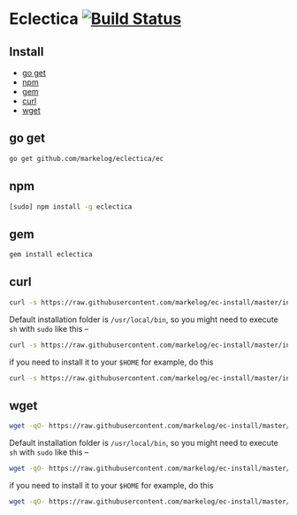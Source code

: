 # Eclectica [![Build Status](https://travis-ci.org/markelog/eclectica.svg?branch=master)](https://travis-ci.org/markelog/eclectica)

## Install

- [go get](#go-get)
- [npm](#npm)
- [gem](#gem)
- [curl](#curl)
- [wget](#wget)

## go get

```sh
go get github.com/markelog/eclectica/ec
```

## npm

```sh
[sudo] npm install -g eclectica
```

## gem

```sh
gem install eclectica
```

## curl

```sh
curl -s https://raw.githubusercontent.com/markelog/ec-install/master/install.sh | sh
```

Default installation folder is `/usr/local/bin`, so you might need to execute `sh` with `sudo` like this –

```sh
curl -s https://raw.githubusercontent.com/markelog/ec-install/master/install.sh | sudo sh
```

if you need to install it to your `$HOME` for example, do this

```sh
curl -s https://raw.githubusercontent.com/markelog/ec-install/master/install.sh | EC_DEST=~/bin sh
```

## wget

```sh
wget -qO- https://raw.githubusercontent.com/markelog/ec-install/master/install.sh | sh
```

Default installation folder is `/usr/local/bin`, so you might need to execute `sh` with `sudo` like this –

```sh
wget -qO- https://raw.githubusercontent.com/markelog/ec-install/master/install.sh | sudo sh
```

if you need to install it to your `$HOME` for example, do this

```sh
wget -qO- https://raw.githubusercontent.com/markelog/ec-install/master/install.sh | EC_DEST=~/bin sh
```

